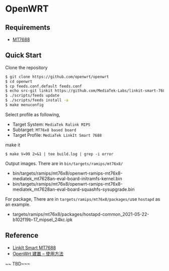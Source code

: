 # OpenWRT


## Requirements

- [MT7688](https://labs.mediatek.com/zh-tw/chipset/MT7688)
## Quick Start

Clone the repository 

```bash
$ git clone https://github.com/openwrt/openwrt
$ cd openwrt
$ cp feeds.conf.default feeds.conf
$ echo src-git linkit https://github.com/MediaTek-Labs/linkit-smart-7688-feed.git >> feeds.conf
$ ./scripts/feeds update
$ ./scripts/feeds install -a
$ make menuconfig
```

Select profile as following,

- Target System: `MediaTek Ralink MIPS`
- Subtarget: `MT76x8 based board`
- Target Profile: `MediaTek LinkIt Smart 7688`  

make it

```
$ make V=99 2>&1 | tee build.log | grep -i error
```

Output images. There are in `bin/targets/ramips/mt76x8/`

- bin/targets/ramips/mt76x8/openwrt-ramips-mt76x8-mediatek_mt7628an-eval-board-initramfs-kernel.bin
- bin/targets/ramips/mt76x8/openwrt-ramips-mt76x8-mediatek_mt7628an-eval-board-squashfs-sysupgrade.bin

For package, There are in `targets/ramips/mt76x8/packages/`use `hostapd` as an example.

- targets/ramips/mt76x8/packages/hostapd-common_2021-05-22-b102f19b-17_mipsel_24kc.ipk

## Reference

- [LinkIt Smart MT7688](https://steward-fu.github.io/website/mcu/mt7688/build_openwrt.htm)
- [OpenWrt 建置 – 使用方法](https://openwrt.org/zh-tw/doc/howto/build)

~~ TBD~~~